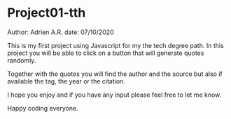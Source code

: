 # Project01-tth
Author: Adrien A.R.
date: 07/10/2020

This is my first project using Javascript for my the tech degree path.
In this project you will be able to click on a button that will generate quotes randomly.

Together with the quotes you will find the author and the source but also if available the tag, the year or the citation.

I hope you enjoy and if you have any input please feel free to let me know.

Happy coding everyone.
